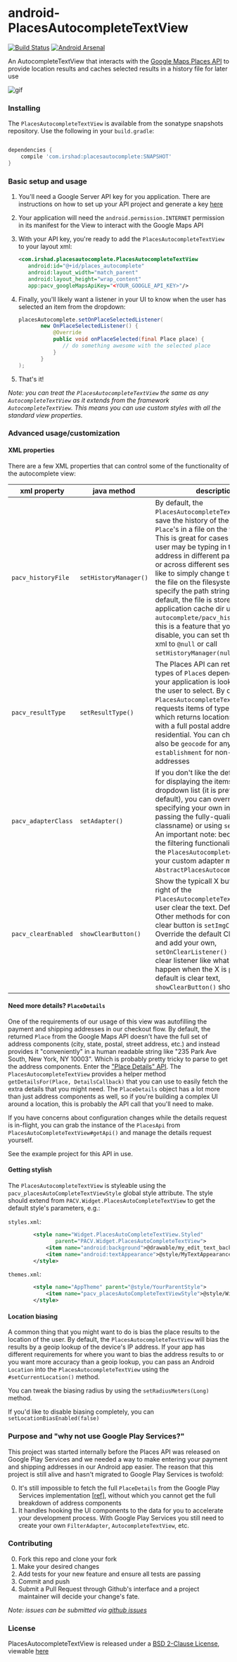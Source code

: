 # android-PlacesAutocompleteTextView

[![Build Status](https://travis-ci.org/seatgeek/android-PlacesAutocompleteTextView.svg)](https://travis-ci.org/seatgeek/android-PlacesAutocompleteTextView) [![Android Arsenal](https://img.shields.io/badge/Android%20Arsenal-PlacesAutocompleteTextView-green.svg?style=true)](https://android-arsenal.com/details/1/2777)

An AutocompleteTextView that interacts with the [Google Maps Places API](https://developers.google.com/places/web-service/autocomplete)
to provide location results and caches selected results in a history file for later use

![gif](resources/autocomplete.gif)

### Installing

The `PlacesAutocompleteTextView` is available from the sonatype snapshots repository.
Use the following in your `build.gradle`:

```groovy

dependencies {
    compile 'com.irshad:placesautocomplete:SNAPSHOT'
}
```

### Basic setup and usage

1. You'll need a Google Server API key for you application. There are instructions on how to set up your API project and generate a key [here](https://developers.google.com/places/web-service/get-api-key)

2. Your application will need the `android.permission.INTERNET` permission in its manifest for the
View to interact with the Google Maps API

3. With your API key, you're ready to add the `PlacesAutocompleteTextView` to your layout xml:

    ```xml
   <com.irshad.placesautocomplete.PlacesAutocompleteTextView
       android:id="@+id/places_autocomplete"
       android:layout_width="match_parent"
       android:layout_height="wrap_content"
       app:pacv_googleMapsApiKey="<YOUR_GOOGLE_API_KEY>"/>
    ```
4. Finally, you'll likely want a listener in your UI to know when the user has selected an item from the dropdown:

    ```java
   placesAutocomplete.setOnPlaceSelectedListener(
           new OnPlaceSelectedListener() {
               @Override
               public void onPlaceSelected(final Place place) {
                  // do something awesome with the selected place
               }
           }
   );
    ```
5. That's it!

_Note: you can treat the `PlacesAutocompleteTextView` the same as any `AutocompleteTextView`
as it extends from the framework `AutocompleteTextView`. This means you can use
custom styles with all the standard view properties._

### Advanced usage/customization

#### XML properties

There are a few XML properties that can control some of the functionality of the autocomplete view:

xml property | java method | description
--- | --- | ---
`pacv_historyFile` | `setHistoryManager()` | By default, the `PlacesAutocompleteTextView` will save the history of the selected `Place`'s in a file on the file system. This is great for cases when your user may be typing in the same address in different parts of your UI or across different sessions. If you'd like to simply change the location of the file on the filesystem, you can specify the path string here. By default, the file is stored in the application cache dir under `autocomplete/pacv_history.json`. If this is a feature that you'd like to disable, you can set the property in xml to `@null` or call `setHistoryManager(null)`.
`pacv_resultType` | `setResultType()` | The Places API can return various types of `Place`s depending on what your application is looking to allow the user to select. By default, the `PlacesAutocompleteTextView` only requests items of type `address`, which returns locations associated with a full postal address, public or residential. You can change this to also be `geocode` for any address or `establishment` for non-residential addresses
`pacv_adapterClass` | `setAdapter()` | If you don't like the default `Adapter` for displaying the items in the dropdown list (it is pretty basic by default), you can override it by specifying your own in xml (by passing the fully-qualified classname) or using `setAdapter()`. An important note: because of how the filtering functionality works in the `PlacesAutocompleteTextView`, your custom adapter must extend `AbstractPlacesAutocompleteAdapter`.
`pacv_clearEnabled` | `showClearButton()` | Show the typicall X button to the right of the `PlacesAutocompleteTextView` to let user clear the text. Defaults to false. Other methods for controlling the clear button is `setImgClearButton()` Override the default Clear image and add your own, `setOnClearListener()` Override the clear listener like what should happen when the X is pressed, default is clear text, `showClearButton()` show/hide it.

#### Need more details? `PlaceDetails`

One of the requirements of our usage of this view was autofilling the payment and shipping addresses
in our checkout flow. By default, the returned `Place` from the Google Maps API doesn't have the
full set of address components (city, state, postal, street address, etc.) and instead provides it
"conveniently" in a human readable string like "235 Park Ave South, New York, NY 10003". Which is
probably pretty tricky to parse to get the address components. Enter the
["Place Details" API](https://developers.google.com/places/web-service/details). The
`PlacesAutocompleteTextView` provides a helper method `getDetailsFor(Place, DetailsCallback)` that
you can use to easily fetch the extra details that you might need. The `PlaceDetails` object has a
lot more than just address components as well, so if you're building a complex UI around a location,
this is probably the API call that you'll need to make.

If you have concerns about configuration changes while the details request is in-flight, you can
grab the instance of the `PlacesApi` from `PlacesAutoCompleteTextView#getApi()` and manage the
details request yourself.

See the example project for this API in use.

#### Getting stylish

The `PlacesAutocompleteTextView` is styleable using the `pacv_placesAutoCompleteTextViewStyle`
global style attribute. The style should extend from `PACV.Widget.PlacesAutoCompleteTextView` to
get the default style's parameters, e.g.:

`styles.xml`:
```xml
        <style name="Widget.PlacesAutoCompleteTextView.Styled"
               parent="PACV.Widget.PlacesAutoCompleteTextView">
            <item name="android:background">@drawable/my_edit_text_background</item>
            <item name="android:textAppearance">@style/MyTextAppearance</item>
        </style>
```

`themes.xml`:
```xml
        <style name="AppTheme" parent="@style/YourParentStyle">
            <item name="pacv_placesAutoCompleteTextViewStyle">@style/Widget.PlacesAutoCompleteTextView.Styled</item>
        </style>
```

#### Location biasing

A common thing that you might want to do is bias the place results to the location of the user.
By default, the `PlacesAutocompleteTextView` will bias the results by a geoip lookup of
the device's IP address. If your app has different requirements for where you want to bias the
address results to or you want more accuracy than a geoip lookup, you can pass an Android
`Location` into the `PlacesAutocompleteTextView` using the `#setCurrentLocation()` method.

You can tweak the biasing radius by using the `setRadiusMeters(Long)` method.

If you'd like to disable biasing completely, you can `setLocationBiasEnabled(false)`

### Purpose and "why not use Google Play Services?"

This project was started internally before the Places API was released on Google Play Services and
we needed a way to make entering your payment and shipping addresses in our Android app easier. The
reason that this project is still alive and hasn't migrated to Google Play Services is twofold:

  0. It's still impossible to fetch the full `PlaceDetails` from the Google Play Services
  implementation [\[ref\]](https://developers.google.com/places/android-api/place-details), without
  which you cannot get the full breakdown of address components
  0. It handles hooking the UI components to the data for you to accelerate your development
  process. With Google Play Services you still need to create your own `FilterAdapter`,
  `AutocompleteTextView`, etc.

### Contributing

0. Fork this repo and clone your fork
0. Make your desired changes
0. Add tests for your new feature and ensure all tests are passing
0. Commit and push
0. Submit a Pull Request through Github's interface and a project maintainer will
decide your change's fate.

_Note: issues can be submitted via [github issues](https://github.com/seatgeek/android-PlacesAutocompleteTextView/issues/new)_

### License

PlacesAutocompleteTextView is released under a [BSD 2-Clause License](http://opensource.org/licenses/BSD-2-Clause), viewable [here](LICENSE.txt)
